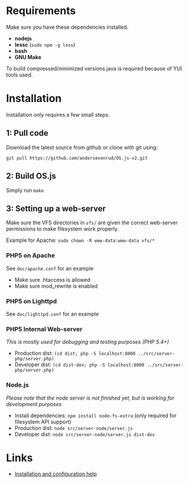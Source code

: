 # Requirements
Make sure you have these dependencies installed.

* **nodejs**
* **lessc** (`sudo npm -g less`)
* **bash**
* **GNU Make**

To build compressed/minimized versions java is required because of YUI tools used.

# Installation
Installation only requires a few small steps.

## 1: Pull code

Download the latest source from github or clone with git using:

`git pull https://github.com/andersevenrud/OS.js-v2.git`

## 2: Build OS.js

Simply run `make`

## 3: Setting up a web-server

Make sure the VFS directories in `vfs/` are given the correct web-server permissions to make filesystem work properly.

Example for Apache: `sudo chown -R www-data:www-data vfs/*`

### PHP5 on Apache

See `doc/apache.conf` for an example

* Make sure .htaccess is allowed
* Make sure mod_rewrite is enabled

### PHP5 on Lighttpd

See `doc/lighttpd.conf` for an example

### PHP5 Internal Web-server
*This is mostly used for debugging and testing purposes (PHP 5.4+)*

* Production dist: `(cd dist; php -S localhost:8000 ../src/server-php/server.php)`
* Developer dist: `(cd dist-dev; php -S localhost:8000 ../src/server-php/server.php)`

### Node.js
*Please note that the node server is not finished yet, but is working for development purposes*

* Install dependencies: `npm install node-fs-extra` (only required for filesystem API support)
* Production dist: `node src/server-node/server.js`
* Developer dist: `node src/server-node/server.js dist-dev`

# Links

* [Installation and configuration help](https://github.com/andersevenrud/OS.js-v2/wiki/Installation%20and%20Configuration)
